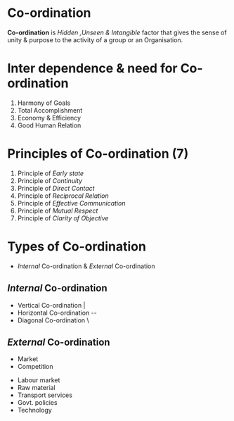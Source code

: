# Co-ordination

**Co-ordination** is *Hidden ,Unseen & Intangible* factor that gives the sense of unity & purpose to the activity of a group or an Organisation.

# Inter dependence & need for Co-ordination

1. Harmony of Goals
1. Total Accomplishment
1. Economy & Efficiency
1. Good Human Relation

# Principles of Co-ordination (7)
1. Principle of *Early state*
1. Principle of *Continuity*
1. Principle of *Direct Contact*
1. Principle of *Reciprocal Relation*
1. Principle of *Effective Communication*
1. Principle of *Mutual Respect*
1. Principle of *Clarity of Objective*

# Types of Co-ordination
+ *Internal* Co-ordination & *External* Co-ordination

## *Internal* Co-ordination
+ Vertical		Co-ordination |
+ Horizontal	Co-ordination --
+ Diagonal		Co-ordination \

## *External* Co-ordination
+ Market 
+ Competition 

<might be missing a point here>

+ Labour market 
+ Raw material 
+ Transport services 
+ Govt. policies 
+ Technology 
